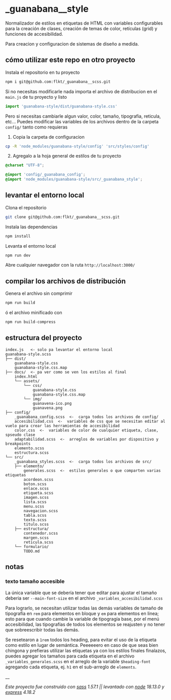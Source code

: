 # _guanabana__style

Normalizador de estilos en etiquetas de HTML con variables configurables para la creación de clases, creación de temas de color, retículas (grid) y funciones de accesibilidad. 

Para creacion y configuracion de sistemas de diseño a medida.



## cómo utilizar este repo en otro proyecto
Instala el repositorio en tu proyecto
```zsh
npm i git@github.com:flkt/_guanabana__scss.git
```

Si no necesitas modificarle nada importa el archivo de distribucion en el `main.js` de tu proyecto y listo
```js
import 'guanabana-style/dist/guanabana-style.css'
```

Pero si necesitas cambiarle algun valor, color, tamaño, tipografia, reticula, etc... Puedes modificar las variables de los archivos dentro de la carpeta `config/` tanto como requieras 

  1. Copia la carpeta de configuracion

  ```zsh
  cp -R 'node_modules/guanabana-style/config' 'src/styles/config'
  ```
  
  2. Agregalo a la hoja general de estilos de tu proyecto
  ```css
  @charset "UTF-8";

  @import 'config/_guanabana_config';
  @import 'node_modules/guanabana-style/src/_guanabana_style';
  ```


## levantar el entorno local
Clona el repositorio
```zsh
git clone git@github.com:flkt/_guanabana__scss.git
```

Instala las dependencias
```zsh
npm install
```

Levanta el entorno local
```zsh
npm run dev
```

Abre cualquier navegador con la ruta `http://localhost:3000/`




## compilar los archivos de distribución

Genera el archivo sin comprimir
```zsh
npm run build
```

ó el archivo minificado con

```zsh
npm run build-compress
```




## estructura del proyecto

```text
index.js   <- solo pa levantar el entorno local
guanabana-style.scss  
├── dist/
    guanabana-style.css
    guanabana-style.css.map
├── docs/  <- pa ver como se ven los estilos al final
    index.html
    └── assets/
        └── css/
            guanabana-style.css
            guanabana-style.css.map
        └── img/
            guanavena-ico.png
            guanavena.png
├── config/
    _guanabana_config.scss  <-  carga todos los archivos de config/
    accesibilidad.css  <-  variables de css que se necesitan editar al vuelo para crear las herramientas de accesibilidad
    color.css  <-  variables de color de cualquier etiqueta, clase, spseudo clase
    adaptabilidad.scss  <-  arreglos de variables por dispositivo y breakpoints
    elemento.scss
    estructura.scss
└── src/
    _guanabana_styles.scss  <-  carga todos los archivos de src/
    ├── elemento/
        generales.scss  <-  estilos generales o que comparten varias etiquetas
        acordeon.scss
        boton.scss
        enlace.scss
        etiqueta.scss
        imagen.scss
        lista.scss
        menu.scss
        navegacion.scss
        tabla.scss
        texto.scss
        titulo.scss
    ├── estructura/
        contenedor.scss
        margen.scss
        reticula.scss
    └── formulario/
        TODO.md
```



## notas

### texto tamaño accesible
La única variable que se debería tener que editar para ajustar el tamaño deberia ser `--main-font-size` en el archivo `_variables_accesibilidad.scss`

Para lograrlo, se necesitan utilizar todas las demás variables de tamaño de tipografía en `rem` para elementos en bloque y `em` para elementos en linea; esto para que cuando cambie la variable de tipogragía base, por el menú accesibilidad, las tipografías de todos los elementos se reajusten y no tener que sobreescribir todas las demás.

Se resetearon a `1rem` todos los heading, para evitar el uso de la etiqueta como estilo en lugar de semántica. Peeeeeero en caso de que seas bien chingona y prefieras utilizar las etiquetas ya con los estilos finales finalazos, puedes agregar los tamaños para cada etiqueta en el archivo `_variables_generales.scss` en el arreglo de la variable `$heading-font` agregando cada etiqueta, ej. `h1` en el sub-arreglo de `elements`.




__

*Este proyecto fue construido con [sass](https://sass-lang.com/dart-sass) 1.57.1 || levantado con [node](https://nodejs.org/en/) 18.13.0 y [express](https://expressjs.com/) 4.18.2*
